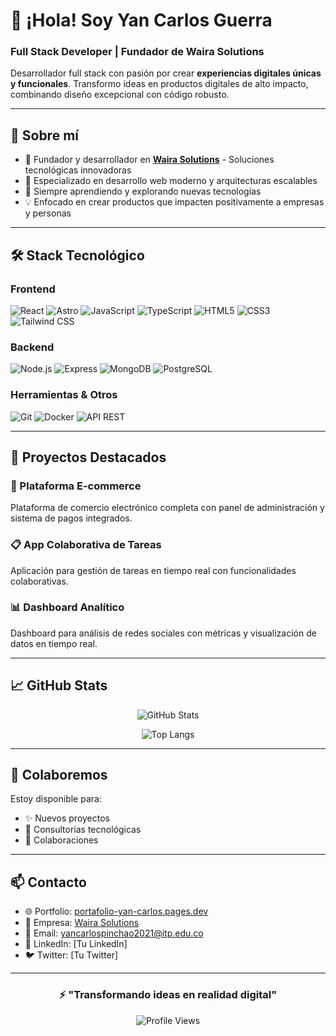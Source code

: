 # 👋 ¡Hola! Soy Yan Carlos Guerra

### Full Stack Developer | Fundador de Waira Solutions

Desarrollador full stack con pasión por crear **experiencias digitales únicas y funcionales**. Transformo ideas en productos digitales de alto impacto, combinando diseño excepcional con código robusto.

---

## 🚀 Sobre mí

- 💼 Fundador y desarrollador en **[Waira Solutions](https://wairasolutions.com/)** - Soluciones tecnológicas innovadoras
- 🎯 Especializado en desarrollo web moderno y arquitecturas escalables
- 🌱 Siempre aprendiendo y explorando nuevas tecnologías
- 💡 Enfocado en crear productos que impacten positivamente a empresas y personas

---

## 🛠️ Stack Tecnológico

### Frontend
![React](https://img.shields.io/badge/-React-61DAFB?style=flat-square&logo=react&logoColor=black)
![Astro](https://img.shields.io/badge/-Astro-FF5D01?style=flat-square&logo=astro&logoColor=white)
![JavaScript](https://img.shields.io/badge/-JavaScript-F7DF1E?style=flat-square&logo=javascript&logoColor=black)
![TypeScript](https://img.shields.io/badge/-TypeScript-3178C6?style=flat-square&logo=typescript&logoColor=white)
![HTML5](https://img.shields.io/badge/-HTML5-E34F26?style=flat-square&logo=html5&logoColor=white)
![CSS3](https://img.shields.io/badge/-CSS3-1572B6?style=flat-square&logo=css3&logoColor=white)
![Tailwind CSS](https://img.shields.io/badge/-Tailwind_CSS-38B2AC?style=flat-square&logo=tailwind-css&logoColor=white)

### Backend
![Node.js](https://img.shields.io/badge/-Node.js-339933?style=flat-square&logo=node.js&logoColor=white)
![Express](https://img.shields.io/badge/-Express-000000?style=flat-square&logo=express&logoColor=white)
![MongoDB](https://img.shields.io/badge/-MongoDB-47A248?style=flat-square&logo=mongodb&logoColor=white)
![PostgreSQL](https://img.shields.io/badge/-PostgreSQL-336791?style=flat-square&logo=postgresql&logoColor=white)

### Herramientas & Otros
![Git](https://img.shields.io/badge/-Git-F05032?style=flat-square&logo=git&logoColor=white)
![Docker](https://img.shields.io/badge/-Docker-2496ED?style=flat-square&logo=docker&logoColor=white)
![API REST](https://img.shields.io/badge/-API_REST-009688?style=flat-square&logo=fastapi&logoColor=white)

---

## 💼 Proyectos Destacados

### 🛒 Plataforma E-commerce
Plataforma de comercio electrónico completa con panel de administración y sistema de pagos integrados.

### 📋 App Colaborativa de Tareas
Aplicación para gestión de tareas en tiempo real con funcionalidades colaborativas.

### 📊 Dashboard Analítico
Dashboard para análisis de redes sociales con métricas y visualización de datos en tiempo real.

---

## 📈 GitHub Stats

<div align="center">
  
![GitHub Stats](https://github-readme-stats.vercel.app/api?username=YANCARLOSOFICIAL&show_icons=true&theme=radical)

![Top Langs](https://github-readme-stats.vercel.app/api/top-langs/?username=YANCARLOSOFICIAL&layout=compact&theme=radical)

</div>

---

## 🤝 Colaboremos

Estoy disponible para:
- ✨ Nuevos proyectos
- 💼 Consultorías tecnológicas
- 🤝 Colaboraciones

---

## 📫 Contacto

- 🌐 Portfolio: [portafolio-yan-carlos.pages.dev](https://portafolio-yan-carlos.pages.dev/)
- 🏢 Empresa: [Waira Solutions](https://wairasolutions.com/)
- 📧 Email: yancarlospinchao2021@itp.edu.co
- 💼 LinkedIn: [Tu LinkedIn]
- 🐦 Twitter: [Tu Twitter]

---

<div align="center">
  
### ⚡ "Transformando ideas en realidad digital"

![Profile Views](https://komarev.com/ghpvc/?username=YANCARLOSOFICIAL&color=blueviolet)

</div>
